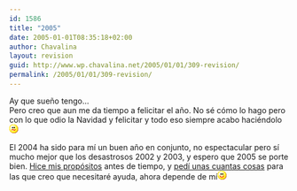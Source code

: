 ```yaml
---
id: 1586
title: "2005"
date: 2005-01-01T08:35:18+02:00
author: Chavalina
layout: revision
guid: http://www.wp.chavalina.net/2005/01/01/309-revision/
permalink: /2005/01/01/309-revision/
---
```

Ay que sue&ntilde;o tengo…  
Pero creo que aun me da tiempo a felicitar el a&ntilde;o. No sé cómo lo hago pero con lo que odio la Navidad y felicitar y todo eso siempre acabo haciéndolo![emo](/imagenes/emoticonos/confuso.gif) 

El 2004 ha sido para mí un buen a&ntilde;o en conjunto, no espectacular pero sí mucho mejor que los desastrosos 2002 y 2003, y espero que 2005 se porte bien. <a href="http://www.chavalina.net/comentar.php?idpost=284&#038;q=" target="_blank">Hice mis propósitos</a> antes de tiempo, y <a href="http://www.chavalina.net/comentar.php?idpost=302&#038;q=" target="_blank">pedí unas cuantas cosas</a> para las que creo que necesitaré ayuda, ahora depende de mí![emo](/imagenes/emoticonos/sonrisa.gif)
